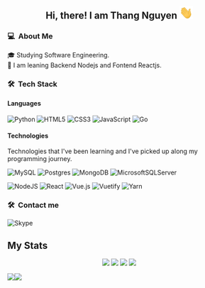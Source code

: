 <div align="center">
  <h2> 
    Hi, there! I am Thang Nguyen <img src="gifs/hi.gif" width="30px">
  </h2>
</div>

### 💻 &nbsp;About Me
🎓  Studying Software Engineering.  
🔭  I am leaning Backend Nodejs and Fontend Reactjs.

### 🛠 &nbsp;Tech Stack
#### Languages

![Python](https://img.shields.io/badge/python-3670A0?style=for-the-badge&logo=python&logoColor=ffdd54)
![HTML5](https://img.shields.io/badge/html5-%23E34F26.svg?style=for-the-badge&logo=html5&logoColor=white)
![CSS3](https://img.shields.io/badge/css3-%231572B6.svg?style=for-the-badge&logo=css3&logoColor=white)
![JavaScript](https://img.shields.io/badge/javascript-%23323330.svg?style=for-the-badge&logo=javascript&logoColor=%23F7DF1E)
![Go](https://img.shields.io/badge/go-%2300ADD8.svg?style=for-the-badge&logo=go&logoColor=white)
#### Technologies
Technologies that I've been learning and I've picked up along my programming journey.

<!-- ![Vertx](https://img.shields.io/badge/-Vertx-yellow?&logo=eclipsevert.x)
![Ignite](https://img.shields.io/badge/-Ignite-yellow)
![ClickHouse](https://img.shields.io/badge/-ClickHouse-yellow)
![Apache Kafka](https://img.shields.io/badge/-ApacheKafka-yellow?&logo=apachekafka)
![TiDB](https://img.shields.io/badge/-TiDB-yellow) -->
![MySQL](https://img.shields.io/badge/mysql-%2300f.svg?style=for-the-badge&logo=mysql&logoColor=white)
![Postgres](https://img.shields.io/badge/postgres-%23316192.svg?style=for-the-badge&logo=postgresql&logoColor=white)
![MongoDB](https://img.shields.io/badge/MongoDB-%234ea94b.svg?style=for-the-badge&logo=mongodb&logoColor=white)
![MicrosoftSQLServer](https://img.shields.io/badge/Microsoft%20SQL%20Sever-CC2927?style=for-the-badge&logo=microsoft%20sql%20server&logoColor=white)
<!-- ![MongoDB](https://img.shields.io/badge/-MongoDB-yellow?&logo=mongoDB&logoColor=47A248) -->
<!-- ![Redis](https://img.shields.io/badge/-Redis-yellow?&logo=Redis&logoColor=DC382D) -->
<!-- ![Consul](https://img.shields.io/badge/-Consul-yellow?&logo=Consul&logoColor=CA2171) -->
<!-- ![Prometheus](https://img.shields.io/badge/-Prometheus-yellow?&logo=Prometheus&logoColor=E6522C) -->
<!-- ![Grafana](https://img.shields.io/badge/-Grafana-yellow?&logo=Grafana&logoColor=E6522C) -->
![NodeJS](https://img.shields.io/badge/node.js-6DA55F?style=for-the-badge&logo=node.js&logoColor=white)
![React](https://img.shields.io/badge/react-%2320232a.svg?style=for-the-badge&logo=react&logoColor=%2361DAFB)
![Vue.js](https://img.shields.io/badge/vuejs-%2335495e.svg?style=for-the-badge&logo=vuedotjs&logoColor=%234FC08D)
![Vuetify](https://img.shields.io/badge/Vuetify-1867C0?style=for-the-badge&logo=vuetify&logoColor=AEDDFF)
![Yarn](https://img.shields.io/badge/yarn-%232C8EBB.svg?style=for-the-badge&logo=yarn&logoColor=white)
<!-- ![Nginx](https://img.shields.io/badge/-Nginx-yellow?&logo=Nginx&logoColor=269539) -->
### 🛠 &nbsp;Contact me
![Skype](https://img.shields.io/badge/<https://join.skype.com/invite/xLKpODeYl6Ec>-%2300AFF0.svg?style=for-the-badge&logo=Skype&logoColor=white)
## My Stats

<p align=center>
  <img src="https://visitor-badge.glitch.me/badge?page_id=phamtai97/thang-data" />  
  <img src=https://badges.pufler.dev/repos/thang-data/>
  <img src="https://komarev.com/ghpvc/?username=thang-data&color=blueviolet" />
  <img src="https://hits.seeyoufarm.com/api/count/incr/badge.svg?url=https%3A%2F%2Fgithub.com%2Fthang-data&count_bg=%2379C83D&title_bg=%23555555&icon=&icon_color=%23E7E7E7&title=hits&edge_flat=false"/>
</p>

<a><img height="137px" src="https://github-readme-stats.vercel.app/api?username=thang-data&show_icons=true&include_all_commits=true&count_private=true&line_height=21&text_color=000&icon_color=000&bg_color=0,ea6161,ffc64d,fffc4d,52fa5a&theme=graywhite" /><!-- wi*quL3fcV --><img height="137px" src="https://github-readme-stats.vercel.app/api/top-langs/?username=thang-data&hide=html&hide_title=true&hide_border=true&layout=compact&langs_count=7&exclude_repo=comp426,Redventures-Movie-Quotes&text_color=000&icon_color=fff&bg_color=0,52fa5a,4dfcff,c64dff&theme=graywhite" /></a>
